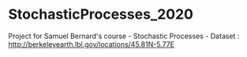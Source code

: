 # StochasticProcesses_2020
Project for Samuel Bernard's course - Stochastic Processes - Dataset : http://berkeleyearth.lbl.gov/locations/45.81N-5.77E
